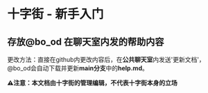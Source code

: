 # 十字街 - 新手入门

## 存放@bo_od 在聊天室内发的帮助内容

更改方法：直接在github内更改内容后，在**公共聊天室**内发送'更新文档'，@bo_od会自动下载并更新**main分支**中的**help.md**。

**⚠注意：本文档由十字街的管理编辑，不代表十字街本身的立场**
